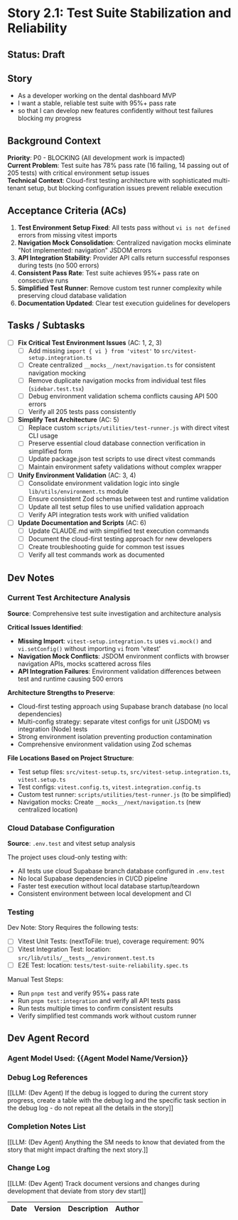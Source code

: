 # Story 2.1: Test Suite Stabilization and Reliability

## Status: Draft

## Story

- As a developer working on the dental dashboard MVP
- I want a stable, reliable test suite with 95%+ pass rate
- so that I can develop new features confidently without test failures blocking my progress

## Background Context
**Priority**: P0 - BLOCKING (All development work is impacted)  
**Current Problem**: Test suite has 78% pass rate (16 failing, 14 passing out of 205 tests) with critical environment setup issues  
**Technical Context**: Cloud-first testing architecture with sophisticated multi-tenant setup, but blocking configuration issues prevent reliable execution

## Acceptance Criteria (ACs)

1. **Test Environment Setup Fixed**: All tests pass without `vi is not defined` errors from missing vitest imports
2. **Navigation Mock Consolidation**: Centralized navigation mocks eliminate "Not implemented: navigation" JSDOM errors  
3. **API Integration Stability**: Provider API calls return successful responses during tests (no 500 errors)
4. **Consistent Pass Rate**: Test suite achieves 95%+ pass rate on consecutive runs
5. **Simplified Test Runner**: Remove custom test runner complexity while preserving cloud database validation
6. **Documentation Updated**: Clear test execution guidelines for developers

## Tasks / Subtasks

- [ ] **Fix Critical Test Environment Issues** (AC: 1, 2, 3)
  - [ ] Add missing `import { vi } from 'vitest'` to `src/vitest-setup.integration.ts`
  - [ ] Create centralized `__mocks__/next/navigation.ts` for consistent navigation mocking
  - [ ] Remove duplicate navigation mocks from individual test files (`sidebar.test.tsx`)
  - [ ] Debug environment validation schema conflicts causing API 500 errors
  - [ ] Verify all 205 tests pass consistently

- [ ] **Simplify Test Architecture** (AC: 5)
  - [ ] Replace custom `scripts/utilities/test-runner.js` with direct vitest CLI usage
  - [ ] Preserve essential cloud database connection verification in simplified form
  - [ ] Update package.json test scripts to use direct vitest commands
  - [ ] Maintain environment safety validations without complex wrapper

- [ ] **Unify Environment Validation** (AC: 3, 4) 
  - [ ] Consolidate environment validation logic into single `lib/utils/environment.ts` module
  - [ ] Ensure consistent Zod schemas between test and runtime validation
  - [ ] Update all test setup files to use unified validation approach
  - [ ] Verify API integration tests work with unified validation

- [ ] **Update Documentation and Scripts** (AC: 6)
  - [ ] Update CLAUDE.md with simplified test execution commands
  - [ ] Document the cloud-first testing approach for new developers
  - [ ] Create troubleshooting guide for common test issues
  - [ ] Verify all test commands work as documented

## Dev Notes

### Current Test Architecture Analysis
**Source**: Comprehensive test suite investigation and architecture analysis

**Critical Issues Identified**:
- **Missing Import**: `vitest-setup.integration.ts` uses `vi.mock()` and `vi.setConfig()` without importing `vi` from 'vitest'
- **Navigation Mock Conflicts**: JSDOM environment conflicts with browser navigation APIs, mocks scattered across files
- **API Integration Failures**: Environment validation differences between test and runtime causing 500 errors

**Architecture Strengths to Preserve**:
- Cloud-first testing approach using Supabase branch database (no local dependencies)
- Multi-config strategy: separate vitest configs for unit (JSDOM) vs integration (Node) tests  
- Strong environment isolation preventing production contamination
- Comprehensive environment validation using Zod schemas

**File Locations Based on Project Structure**:
- Test setup files: `src/vitest-setup.ts`, `src/vitest-setup.integration.ts`, `vitest.setup.ts`
- Test configs: `vitest.config.ts`, `vitest.integration.config.ts`
- Custom test runner: `scripts/utilities/test-runner.js` (to be simplified)
- Navigation mocks: Create `__mocks__/next/navigation.ts` (new centralized location)

### Cloud Database Configuration
**Source**: `.env.test` and vitest setup analysis

The project uses cloud-only testing with:
- All tests use cloud Supabase branch database configured in `.env.test`
- No local Supabase dependencies in CI/CD pipeline
- Faster test execution without local database startup/teardown
- Consistent environment between local development and CI

### Testing

Dev Note: Story Requires the following tests:

- [ ] Vitest Unit Tests: (nextToFile: true), coverage requirement: 90%
- [ ] Vitest Integration Test: location: `src/lib/utils/__tests__/environment.test.ts`
- [ ] E2E Test: location: `tests/test-suite-reliability.spec.ts`

Manual Test Steps:
- Run `pnpm test` and verify 95%+ pass rate
- Run `pnpm test:integration` and verify all API tests pass
- Run tests multiple times to confirm consistent results
- Verify simplified test commands work without custom runner

## Dev Agent Record

### Agent Model Used: {{Agent Model Name/Version}}

### Debug Log References

[[LLM: (Dev Agent) If the debug is logged to during the current story progress, create a table with the debug log and the specific task section in the debug log - do not repeat all the details in the story]]

### Completion Notes List

[[LLM: (Dev Agent) Anything the SM needs to know that deviated from the story that might impact drafting the next story.]]

### Change Log

[[LLM: (Dev Agent) Track document versions and changes during development that deviate from story dev start]]

| Date | Version | Description | Author |
| :--- | :------ | :---------- | :----- |